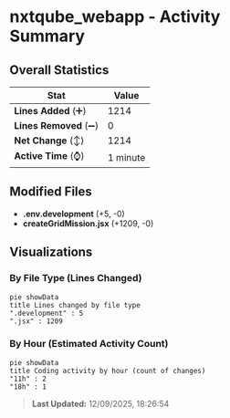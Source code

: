 # nxtqube_webapp - Activity Summary 

## Overall Statistics

| Stat                   | Value                                                             |
| ---------------------- | ----------------------------------------------------------------- |
| **Lines Added** (➕)   | 1214                                          |
| **Lines Removed** (➖) | 0                                        |
| **Net Change** (↕)    | 1214                |
| **Active Time** (⌚)   | 1 minute |


## Modified Files
- **.env.development** (+5, -0)
- **createGridMission.jsx** (+1209, -0)

## Visualizations

### By File Type (Lines Changed)

```mermaid
pie showData
title Lines changed by file type
".development" : 5
".jsx" : 1209
```

### By Hour (Estimated Activity Count)

```mermaid
pie showData
title Coding activity by hour (count of changes)
"11h" : 2
"18h" : 1
```


> **Last Updated:** 12/09/2025, 18:26:54